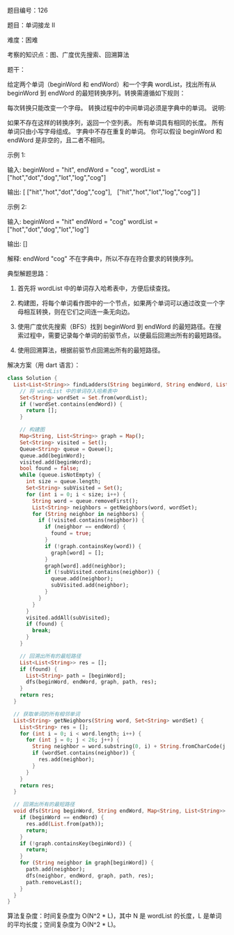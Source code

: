 题目编号：126

题目：单词接龙 II

难度：困难

考察的知识点：图、广度优先搜索、回溯算法

题干：

给定两个单词（beginWord 和 endWord）和一个字典 wordList，找出所有从 beginWord 到 endWord 的最短转换序列。转换需遵循如下规则：

每次转换只能改变一个字母。
转换过程中的中间单词必须是字典中的单词。
说明:

如果不存在这样的转换序列，返回一个空列表。
所有单词具有相同的长度。
所有单词只由小写字母组成。
字典中不存在重复的单词。
你可以假设 beginWord 和 endWord 是非空的，且二者不相同。

示例 1:

输入:
beginWord = "hit",
endWord = "cog",
wordList = ["hot","dot","dog","lot","log","cog"]

输出:
[
  ["hit","hot","dot","dog","cog"],
  ["hit","hot","lot","log","cog"]
]

示例 2:

输入:
beginWord = "hit"
endWord = "cog"
wordList = ["hot","dot","dog","lot","log"]

输出: []

解释: endWord "cog" 不在字典中，所以不存在符合要求的转换序列。

典型解题思路：

1. 首先将 wordList 中的单词存入哈希表中，方便后续查找。

2. 构建图，将每个单词看作图中的一个节点，如果两个单词可以通过改变一个字母相互转换，则在它们之间连一条无向边。

3. 使用广度优先搜索（BFS）找到 beginWord 到 endWord 的最短路径。在搜索过程中，需要记录每个单词的前驱节点，以便最后回溯出所有的最短路径。

4. 使用回溯算法，根据前驱节点回溯出所有的最短路径。

解决方案（用 dart 语言）：

```dart
class Solution {
  List<List<String>> findLadders(String beginWord, String endWord, List<String> wordList) {
    // 将 wordList 中的单词存入哈希表中
    Set<String> wordSet = Set.from(wordList);
    if (!wordSet.contains(endWord)) {
      return [];
    }

    // 构建图
    Map<String, List<String>> graph = Map();
    Set<String> visited = Set();
    Queue<String> queue = Queue();
    queue.add(beginWord);
    visited.add(beginWord);
    bool found = false;
    while (queue.isNotEmpty) {
      int size = queue.length;
      Set<String> subVisited = Set();
      for (int i = 0; i < size; i++) {
        String word = queue.removeFirst();
        List<String> neighbors = getNeighbors(word, wordSet);
        for (String neighbor in neighbors) {
          if (!visited.contains(neighbor)) {
            if (neighbor == endWord) {
              found = true;
            }
            if (!graph.containsKey(word)) {
              graph[word] = [];
            }
            graph[word].add(neighbor);
            if (!subVisited.contains(neighbor)) {
              queue.add(neighbor);
              subVisited.add(neighbor);
            }
          }
        }
      }
      visited.addAll(subVisited);
      if (found) {
        break;
      }
    }

    // 回溯出所有的最短路径
    List<List<String>> res = [];
    if (found) {
      List<String> path = [beginWord];
      dfs(beginWord, endWord, graph, path, res);
    }
    return res;
  }

  // 获取单词的所有相邻单词
  List<String> getNeighbors(String word, Set<String> wordSet) {
    List<String> res = [];
    for (int i = 0; i < word.length; i++) {
      for (int j = 0; j < 26; j++) {
        String neighbor = word.substring(0, i) + String.fromCharCode(j + 97) + word.substring(i + 1);
        if (wordSet.contains(neighbor)) {
          res.add(neighbor);
        }
      }
    }
    return res;
  }

  // 回溯出所有的最短路径
  void dfs(String beginWord, String endWord, Map<String, List<String>> graph, List<String> path, List<List<String>> res) {
    if (beginWord == endWord) {
      res.add(List.from(path));
      return;
    }
    if (!graph.containsKey(beginWord)) {
      return;
    }
    for (String neighbor in graph[beginWord]) {
      path.add(neighbor);
      dfs(neighbor, endWord, graph, path, res);
      path.removeLast();
    }
  }
}
```

算法复杂度：时间复杂度为 O(N^2 * L)，其中 N 是 wordList 的长度，L 是单词的平均长度；空间复杂度为 O(N^2 * L)。